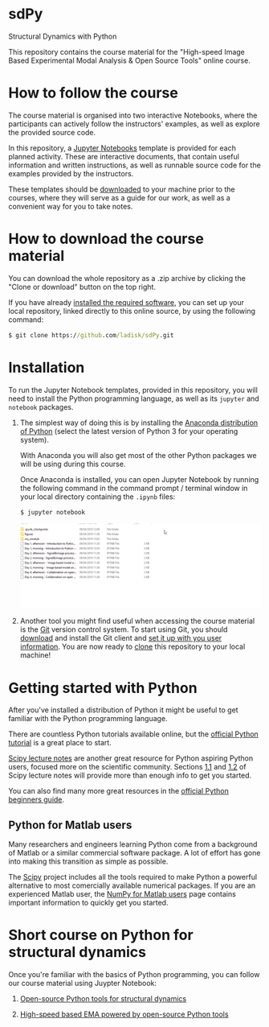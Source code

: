 # sdPy
Structural Dynamics with Python

This repository contains the course material for the "High-speed Image Based Experimental Modal Analysis &amp; Open Source Tools" online course.


# How to follow the course

The course material is organised into two interactive Notebooks, where the participants can actively follow the instructors' examples, as well as explore the provided source code.

In this repository, a [Jupyter Notebooks](https://jupyter.org/) template is provided for each planned activity. These are interactive documents, that contain useful information and written instructions, as well as runnable source code for the examples provided by the instructors.

These templates should be [downloaded](#download) to your machine prior to the courses, where they will serve as a guide for our work, as well as a convenient way for you to take notes.


# <a name="download"></a>How to download the course material

You can download the whole repository as a .zip archive by clicking the "Clone or download" button on the top right. 

<a name="clone"></a>If you have already [installed the required software](#install), you can set up your local repository, linked directly to this online source, by using the following command:

```cmd
$ git clone https://github.com/ladisk/sdPy.git
```

# <a name="install"></a>Installation

To run the Jupyter Notebook templates, provided in this repository, you will need to install the Python programming language, as well as its `jupyter` and `notebook` packages. 

1. The simplest way of doing this is by installing the [Anaconda distribution of Python](https://www.anaconda.com/products/individual#download-section) (select the latest version of Python 3 for your operating system).

    With Anaconda you will also get most of the other Python packages we will be using during this course.

    Once Anaconda is installed, you can open Jupyter Notebook by running the following command in the command prompt / terminal window in your local directory containing the `.ipynb` files:

    ```cmd
    $ jupyter notebook
    ```

    ![Jupyter notebook GIF](./figures/jupyter_notebook_gif.gif)



2. Another tool you might find useful when accessing the course material is the [Git](https://git-scm.com/) version control system.
To start using Git, you should [download](https://git-scm.com/downloads) and install the Git client and [set it up with you user information](https://help.github.com/en/articles/setting-your-username-in-git). You are now ready to [clone](#clone) this repository to your local machine!


# <a name="getting-started"></a>Getting started with Python

After you've installed a distribution of Python it might be useful to get familiar with the Python programming language. 

There are countless Python tutorials available online, but the [official Python tutorial](https://docs.python.org/3/tutorial/index.html) is a great place to start.

[Scipy lecture notes](http://scipy-lectures.org/index.html) are another great resource for Python aspiring Python users, focused more on the scientific community.
Sections [1.1](http://scipy-lectures.org/intro/intro.html) and [1.2](http://scipy-lectures.org/intro/language/python_language.html) of Scipy lecture notes will provide more than enough info to get you started.

You can also find many more great resources in the [official Python beginners guide](https://wiki.python.org/moin/BeginnersGuide).

## Python for Matlab users

Many researchers and engineers learning Python come from a background of Matlab or a similar commercial software package. A lot of effort has gone into making this transition as simple as possible.

The [Scipy](https://www.scipy.org/) project includes all the tools required to make Python a powerful alternative to most comercially available numerical packages. If you are an experienced Matlab user, the [NumPy for Matlab users](https://numpy.org/doc/stable/user/numpy-for-matlab-users.html) page contains important information to quickly get you started.


# <a name="online-course"></a>Short course on Python for structural dynamics

Once you're familiar with the basics of Python programming, you can follow our course material using Juypter Notebook:

1. [Open-source Python tools for structural dynamics](Part%201%20-%20Open-source%20Python%20tools%20for%20structural%20dynamics.ipynb)

2. [High-speed based EMA powered by open-source Python tools](Part%202%20-%20High-speed%20based%20EMA%20powered%20by%20open-source%20Python%20tools.ipynb)